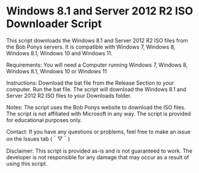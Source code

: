 # Windows 8.1 and Server 2012 R2 ISO Downloader Script

This script downloads the Windows 8.1 and Server 2012 R2 ISO files from the Bob Ponys servers. It is compatible with Windows 7, Windows 8, Windows 8.1, Windows 10 and Windows 11.

Requirements:
You will need a Computer running Windows 7, Windows 8, Windows 8.1, Windows 10 or Windows 11

Instructions:
Download the bat file from the Release Section to your computer.
Run the bat file.
The script will download the Windows 8.1 and Server 2012 R2 ISO files to your Downloads folder.

Notes:
The script uses the Bob Ponys website to download the ISO files.
The script is not affiliated with Microsoft in any way.
The script is provided for educational purposes only.

Contact:
If you have any questions or problems, feel free to make an issue on the Issues tab (＾▽＾)

Disclaimer:
This script is provided as-is and is not guaranteed to work. The developer is not responsible for any damage that may occur as a result of using this script.
